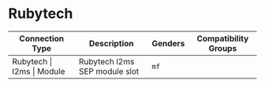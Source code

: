 # Rubytech

| Connection Type | Description  | Genders | Compatibility Groups |
| --- | --- | --- |  --- |
| <a id="rubytech-l2ms-module"></a>Rubytech \| l2ms \| Module | Rubytech l2ms SEP module slot | `mf` |  |
